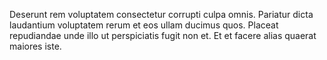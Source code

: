 Deserunt rem voluptatem consectetur corrupti culpa omnis. Pariatur dicta laudantium voluptatem rerum et eos ullam ducimus quos. Placeat repudiandae unde illo ut perspiciatis fugit non et. Et et facere alias quaerat maiores iste.